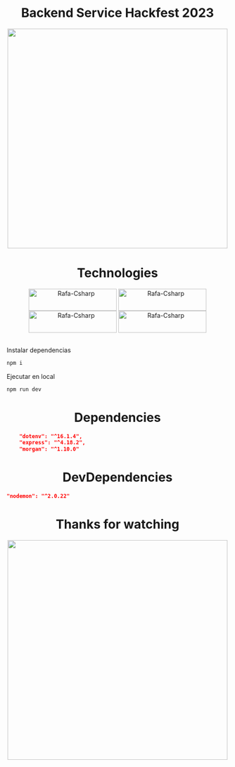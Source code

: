 <div align="center">

 <h1>Backend Service Hackfest 2023</h1>
  <div>
    <img  height="500" width="500" src="https://github.com/danieltistoj/backend-hackfest2023/assets/42653664/7c7ca792-0a95-4a5d-b03a-a67399ed7ffb">
  </div>
<h1>Technologies</h1>
</div>
<div style="display: inline_block" align="center">
  <img align="center" alt="Rafa-Csharp" height="50" width="200" src="https://img.shields.io/badge/JavaScript-323330?style=for-the-badge&logo=javascript&logoColor=F7DF1E">
  <img align="center" alt="Rafa-Csharp" height="50" width="200" src="https://img.shields.io/badge/Node.js-43853D?style=for-the-badge&logo=node.js&logoColor=white">
  <img align="center" alt="Rafa-Csharp" height="50" width="200" src="https://img.shields.io/badge/Express.js-404D59?style=for-the-badge">
  <img align="center" alt="Rafa-Csharp" height="50" width="200" src="https://img.shields.io/badge/MongoDB-4EA94B?style=for-the-badge&logo=mongodb&logoColor=white">
</div>

<br>

<p>Instalar dependencias</p>

```sh
npm i
```

<p>Ejecutar en local</p>

```sh
npm run dev
```

<div align="center">
<h1>Dependencies</h1>
</div>

```json
    "dotenv": "^16.1.4",
    "express": "^4.18.2",
    "morgan": "^1.10.0"
```
<div align="center">
<h1>DevDependencies</h1>
</div>

```json
"nodemon": "^2.0.22"
```


<div align="center">
<h1>Thanks for watching</h1>
   <div>
    <img  height="500" width="500" src="https://github.com/danieltistoj/backend-hackfest2023/assets/42653664/2d251ccc-2256-4aa7-9eab-25e0f340eb84">
  </div>
</div>
